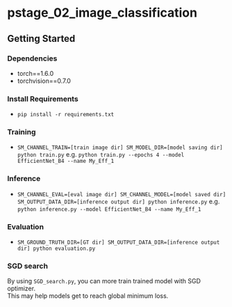 # pstage_02_image_classification

## Getting Started    
### Dependencies
- torch==1.6.0
- torchvision==0.7.0                                                              

### Install Requirements
- `pip install -r requirements.txt`

### Training
- `SM_CHANNEL_TRAIN=[train image dir] SM_MODEL_DIR=[model saving dir] python train.py`
e.g. `python train.py --epochs 4 --model EfficientNet_B4 --name My_Eff_1`

### Inference
- `SM_CHANNEL_EVAL=[eval image dir] SM_CHANNEL_MODEL=[model saved dir] SM_OUTPUT_DATA_DIR=[inference output dir] python inference.py`
e.g. `python inference.py --model EfficientNet_B4 --name My_Eff_1`

### Evaluation
- `SM_GROUND_TRUTH_DIR=[GT dir] SM_OUTPUT_DATA_DIR=[inference output dir] python evaluation.py`

### SGD search
By using `SGD_search.py`, you can more train trained model with SGD optimizer.  
This may help models get to reach global minimum loss.
